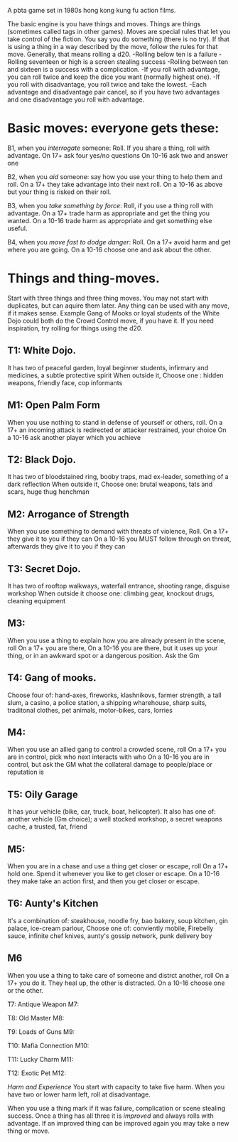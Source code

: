 A pbta game set in 1980s hong kong kung fu action films.

The basic engine is you have things and moves. 
Things are things (sometimes called tags in other games). 
Moves are special rules that let you take control  of the fiction.
You say you do something (there is no try). If that is using a thing in a way described by the move, follow the rules for that move.
Generally, that means rolling a d20. 
-Rolling below ten is a failure
-Rolling seventeen or high is a screen stealing success
-Rolling between ten and sixteen is a success with a complication.
-If you roll with advantage, you can roll twice and keep the dice you want (normally highest one).
-If you roll with disadvantage, you roll twice and take the lowest.
-Each advantage and disadvantage pair cancel, so if you have two advantages and one disadvantage you roll with advantage.

# Basic moves: everyone gets these:
B1, when you *interrogate* someone: 
Roll. 
If you share a thing, roll with advantage. 
On 17+ ask four yes/no questions
On 10-16 ask two and answer one

B2, when you *aid* someone: say how you use your thing to help them and roll. 
On a 17+ they take advantage into their next roll.
On a 10-16 as above but your thing is risked on their roll.

B3, when you *take something by force*: Roll, if you use a thing roll with advantage.
On a 17+ trade harm as appropriate and get the thing you wanted.
On a 10-16 trade harm as appropriate and get something else useful.

B4, when you *move fast to dodge danger*: Roll. 
On a 17+ avoid harm and get where you are going.
On a 10-16 choose one and ask about the other.

# Things and thing-moves.
Start with three things and three thing moves. 
You may not start with duplicates, but can aquire them later.
Any thing can be used with any move, if it makes sense. 
Example Gang of Mooks or loyal students of the White Dojo could both do the Crowd Control move, if you have it.
If you need inspiration, try rolling for things using the d20.

## T1: White Dojo. 
It has two of peaceful garden, loyal beginner students, infirmary and medicines, a subtle protective spirit
When outside it, Choose one : hidden weapons, friendly face, cop informants
## M1: Open Palm Form
When you use nothing to stand in defense of yourself or others, roll.
On a 17+ an incoming attack is redirected or attacker restrained, your choice
On a 10-16 ask another player which you achieve

## T2: Black Dojo. 
It has two of bloodstained ring, booby traps, mad ex-leader, something of a dark reflection
When outside it, Choose one: brutal weapons, tats and scars, huge thug henchman 
## M2: Arrogance of Strength
When you use something to demand with threats of violence, Roll.
On a 17+ they give it to you if they can
On a 10-16 you MUST follow through on threat, afterwards they give it to you if they can

## T3: Secret Dojo.
It has two of rooftop walkways, waterfall entrance, shooting range, disguise workshop
When outside it choose one: climbing gear, knockout drugs, cleaning equipment 
## M3: 
When you use a thing to explain how you are already present in the scene, roll
On a 17+ you are there, 
On a 10-16 you are there, but it uses up your thing, or in an awkward spot or a dangerous position. Ask the Gm


## T4: Gang of mooks.
Choose four of: hand-axes, fireworks, klashnikovs, farmer strength, a tall slum, a casino, a police station, a shipping wharehouse, sharp suits, traditonal clothes, pet animals, motor-bikes, cars, lorries
## M4:
When you use an allied gang to control a crowded scene, roll
On a 17+ you are in control, pick who next interacts with who
On a 10-16 you are in control, but ask the GM what the collateral damage to people/place or reputation is


## T5: Oily Garage
It has your vehicle (bike, car, truck, boat, helicopter). It also has one of: another vehicle (Gm choice); a well stocked workshop, a secret weapons cache, a trusted, fat, friend
## M5:
When you are in a chase and use a thing get closer or escape, roll
On a 17+ hold one. Spend it whenever you like to get closer or escape.
On a 10-16 they make take an action first, and then you get closer or escape.

## T6: Aunty's Kitchen
It's a combination of: steakhouse, noodle fry, bao bakery, soup kitchen, gin palace, ice-cream parlour, 
Choose one of: conviently mobile, Firebelly sauce, infinite chef knives, aunty's gossip network, punk delivery boy
## M6
When you use a thing to take care of someone and distrct another, roll
On a 17+ you do it. They heal up, the other is distracted.
On a 10-16 choose one or the other.

T7: Antique Weapon
M7:

T8: Old Master
M8:

T9: Loads of Guns
M9:

T10: Mafia Connection
M10: 

T11: Lucky Charm
M11:

T12: Exotic Pet
M12: 

*Harm and Experience*
You start with capacity to take five harm.
When you have two or lower harm left, roll at disadvantage.

When you use a thing mark if it was failure, complication or scene stealing success. 
Once a thing has all three it is *improved* and always rolls with advantage.
If an improved thing can be improved again you may take a new thing or move.
